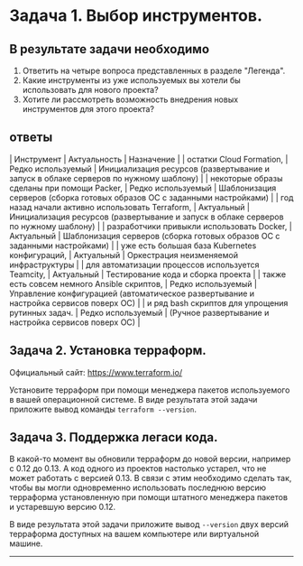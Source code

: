 # Задача 1. Выбор инструментов. 
 
## В результате задачи необходимо

1. Ответить на четыре вопроса представленных в разделе "Легенда". 
2. Какие инструменты из уже используемых вы хотели бы использовать для нового проекта? 
3. Хотите ли рассмотреть возможность внедрения новых инструментов для этого проекта? 

## ответы

| Инструмент	| Актуальность	| Назначение |
| остатки Сloud Formation,		| Редко используемый	| 	Инициализация ресурсов (развертывание и запуск в облаке серверов по нужному шаблону)	| 
| некоторые образы сделаны при помощи Packer,		| Редко используемый	| 	Шаблонизация серверов (сборка готовых образов ОС с заданными настройками)	| 
| год назад начали активно использовать Terraform,	| 	Актуальный		| Инициализация ресурсов (развертывание и запуск в облаке серверов по нужному шаблону)	| 
| разработчики привыкли использовать Docker,	| 	Актуальный		| Шаблонизация серверов (сборка готовых образов ОС с заданными настройками)	| 
| уже есть большая база Kubernetes конфигураций,	| 	Актуальный		| Оркестрация неизменяемой инфраструктуры	| 
| для автоматизации процессов используется Teamcity,	| 	Актуальный		| Тестирование кода и сборка проекта	| 
| также есть совсем немного Ansible скриптов,	| 	Редко используемый		| Управление конфигурацией (автоматическое развертывание и настройка сервисов поверх ОС)	| 
| и ряд bash скриптов для упрощения рутинных задач.		| Редко используемый	| 	(Ручное развертывание и настройка сервисов поверх ОС)	| 








## Задача 2. Установка терраформ. 

Официальный сайт: https://www.terraform.io/

Установите терраформ при помощи менеджера пакетов используемого в вашей операционной системе.
В виде результата этой задачи приложите вывод команды `terraform --version`.

## Задача 3. Поддержка легаси кода. 

В какой-то момент вы обновили терраформ до новой версии, например с 0.12 до 0.13. 
А код одного из проектов настолько устарел, что не может работать с версией 0.13. 
В связи с этим необходимо сделать так, чтобы вы могли одновременно использовать последнюю версию терраформа установленную при помощи
штатного менеджера пакетов и устаревшую версию 0.12. 

В виде результата этой задачи приложите вывод `--version` двух версий терраформа доступных на вашем компьютере 
или виртуальной машине.

---

